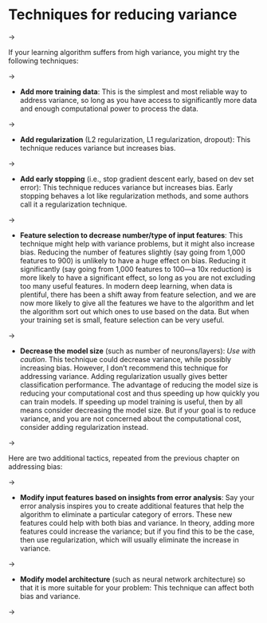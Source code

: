 # Techniques for reducing variance

->

If your learning algorithm suffers from high variance, you might try the following techniques:

->


* **Add more training data​**: This is the simplest and most reliable way to address variance, so long as you have access to significantly more data and enough computational power to process the data.

->


* **Add regularization​** (L2 regularization, L1 regularization, dropout): This technique reduces variance but increases bias.

->


* **Add early stopping​** (i.e., stop gradient descent early, based on dev set error): This technique reduces variance but increases bias. Early stopping behaves a lot like regularization methods, and some authors call it a regularization technique.

->


* **Feature selection to decrease number/type of input features**:​ This technique might help with variance problems, but it might also increase bias. Reducing the number of features slightly (say going from 1,000 features to 900) is unlikely to have a huge effect on bias. Reducing it significantly (say going from 1,000 features to 100—a 10x reduction) is more likely to have a significant effect, so long as you are not excluding too many useful features. In modern deep learning, when data is plentiful, there has been a shift away from feature selection, and we are now more likely to give all the features we have to the algorithm and let the algorithm sort out which ones to use based on the data. But when your training set is small, feature selection can be very useful.

->


* **Decrease the model size** ​(such as number of neurons/layers): ​*Use with caution*.​ This technique could decrease variance, while possibly increasing bias. However, I don’t recommend this technique for addressing variance. Adding regularization usually gives better classification performance. The advantage of reducing the model size is reducing your computational cost and thus speeding up how quickly you can train models. If speeding up model training is useful, then by all means consider decreasing the model size. But if your goal is to reduce variance, and you are not concerned about the computational cost, consider adding regularization instead.

->


Here are two additional tactics, repeated from the previous chapter on addressing bias:

->


* **Modify input features based on insights from error analysis​**: Say your error analysis inspires you to create additional features that help the algorithm to eliminate a particular category of errors. These new features could help with both bias and variance. In theory, adding more features could increase the variance; but if you find this to be the case, then use regularization, which will usually eliminate the increase in variance.

->


* **Modify model architecture​** (such as neural network architecture) so that it is more suitable for your problem: This technique can affect both bias and variance.

->

